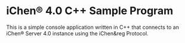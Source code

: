 # iChen® 4.0 C++ Sample Program

This is a simple console application written in C++ that connects to an iChen&reg; Server 4.0 instance using the iChen&reg Protocol.
